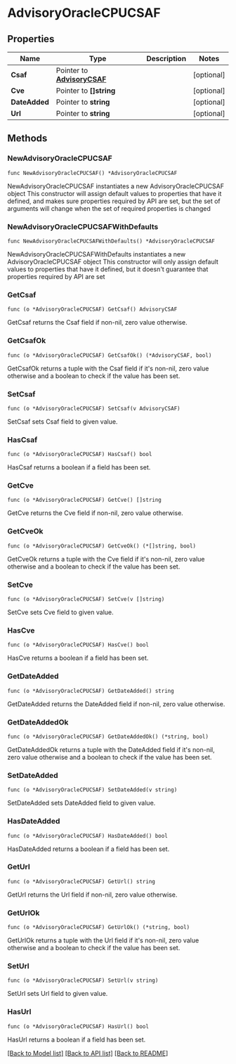 # AdvisoryOracleCPUCSAF

## Properties

Name | Type | Description | Notes
------------ | ------------- | ------------- | -------------
**Csaf** | Pointer to [**AdvisoryCSAF**](AdvisoryCSAF.md) |  | [optional] 
**Cve** | Pointer to **[]string** |  | [optional] 
**DateAdded** | Pointer to **string** |  | [optional] 
**Url** | Pointer to **string** |  | [optional] 

## Methods

### NewAdvisoryOracleCPUCSAF

`func NewAdvisoryOracleCPUCSAF() *AdvisoryOracleCPUCSAF`

NewAdvisoryOracleCPUCSAF instantiates a new AdvisoryOracleCPUCSAF object
This constructor will assign default values to properties that have it defined,
and makes sure properties required by API are set, but the set of arguments
will change when the set of required properties is changed

### NewAdvisoryOracleCPUCSAFWithDefaults

`func NewAdvisoryOracleCPUCSAFWithDefaults() *AdvisoryOracleCPUCSAF`

NewAdvisoryOracleCPUCSAFWithDefaults instantiates a new AdvisoryOracleCPUCSAF object
This constructor will only assign default values to properties that have it defined,
but it doesn't guarantee that properties required by API are set

### GetCsaf

`func (o *AdvisoryOracleCPUCSAF) GetCsaf() AdvisoryCSAF`

GetCsaf returns the Csaf field if non-nil, zero value otherwise.

### GetCsafOk

`func (o *AdvisoryOracleCPUCSAF) GetCsafOk() (*AdvisoryCSAF, bool)`

GetCsafOk returns a tuple with the Csaf field if it's non-nil, zero value otherwise
and a boolean to check if the value has been set.

### SetCsaf

`func (o *AdvisoryOracleCPUCSAF) SetCsaf(v AdvisoryCSAF)`

SetCsaf sets Csaf field to given value.

### HasCsaf

`func (o *AdvisoryOracleCPUCSAF) HasCsaf() bool`

HasCsaf returns a boolean if a field has been set.

### GetCve

`func (o *AdvisoryOracleCPUCSAF) GetCve() []string`

GetCve returns the Cve field if non-nil, zero value otherwise.

### GetCveOk

`func (o *AdvisoryOracleCPUCSAF) GetCveOk() (*[]string, bool)`

GetCveOk returns a tuple with the Cve field if it's non-nil, zero value otherwise
and a boolean to check if the value has been set.

### SetCve

`func (o *AdvisoryOracleCPUCSAF) SetCve(v []string)`

SetCve sets Cve field to given value.

### HasCve

`func (o *AdvisoryOracleCPUCSAF) HasCve() bool`

HasCve returns a boolean if a field has been set.

### GetDateAdded

`func (o *AdvisoryOracleCPUCSAF) GetDateAdded() string`

GetDateAdded returns the DateAdded field if non-nil, zero value otherwise.

### GetDateAddedOk

`func (o *AdvisoryOracleCPUCSAF) GetDateAddedOk() (*string, bool)`

GetDateAddedOk returns a tuple with the DateAdded field if it's non-nil, zero value otherwise
and a boolean to check if the value has been set.

### SetDateAdded

`func (o *AdvisoryOracleCPUCSAF) SetDateAdded(v string)`

SetDateAdded sets DateAdded field to given value.

### HasDateAdded

`func (o *AdvisoryOracleCPUCSAF) HasDateAdded() bool`

HasDateAdded returns a boolean if a field has been set.

### GetUrl

`func (o *AdvisoryOracleCPUCSAF) GetUrl() string`

GetUrl returns the Url field if non-nil, zero value otherwise.

### GetUrlOk

`func (o *AdvisoryOracleCPUCSAF) GetUrlOk() (*string, bool)`

GetUrlOk returns a tuple with the Url field if it's non-nil, zero value otherwise
and a boolean to check if the value has been set.

### SetUrl

`func (o *AdvisoryOracleCPUCSAF) SetUrl(v string)`

SetUrl sets Url field to given value.

### HasUrl

`func (o *AdvisoryOracleCPUCSAF) HasUrl() bool`

HasUrl returns a boolean if a field has been set.


[[Back to Model list]](../README.md#documentation-for-models) [[Back to API list]](../README.md#documentation-for-api-endpoints) [[Back to README]](../README.md)


